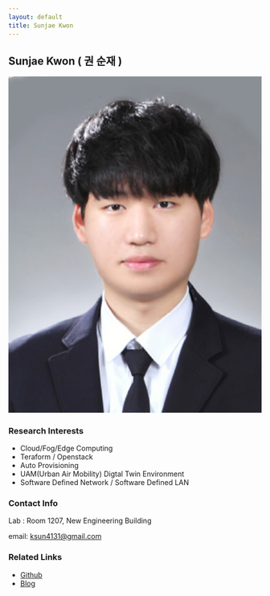 ```yaml
---
layout: default
title: Sunjae Kwon
---
```


## Sunjae Kwon ( 권 순재 )
![alt_text](../assets/img/profile_SunajeKwon.png)

### Research Interests
- Cloud/Fog/Edge Computing
- Teraform / Openstack
- Auto Provisioning
- UAM(Urban Air Mobility) Digtal Twin Environment
- Software Defined Network / Software Defined LAN

### Contact Info
Lab : Room 1207, New Engineering Building

email: ksun4131@gmail.com

### Related Links
- [Github](https://github.com/KwonSunJae?tab=repositories)
- [Blog](https://velog.io/@ksun4131)
